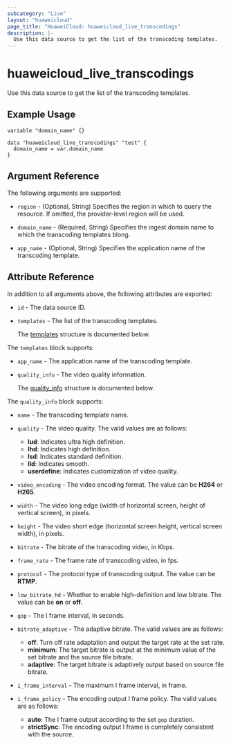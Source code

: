 ```yaml
---
subcategory: "Live"
layout: "huaweicloud"
page_title: "HuaweiCloud: huaweicloud_live_transcodings"
description: |-
  Use this data source to get the list of the transcoding templates.
---
```


# huaweicloud_live_transcodings

Use this data source to get the list of the transcoding templates.

## Example Usage

```hcl
variable "domain_name" {}

data "huaweicloud_live_transcodings" "test" {
  domain_name = var.domain_name
}
```

## Argument Reference

The following arguments are supported:

* `region` - (Optional, String) Specifies the region in which to query the resource.
  If omitted, the provider-level region will be used.

* `domain_name` - (Required, String) Specifies the ingest domain name to which the transcoding templates blong.

* `app_name` - (Optional, String) Specifies the application name of the transcoding template.

## Attribute Reference

In addition to all arguments above, the following attributes are exported:

* `id` - The data source ID.

* `templates` - The list of the transcoding templates.

  The [templates](#templates_struct) structure is documented below.

<a name="templates_struct"></a>
The `templates` block supports:

* `app_name` - The application name of the transcoding template.

* `quality_info` - The video quality information.

  The [quality_info](#templates_quality_info_struct) structure is documented below.

<a name="templates_quality_info_struct"></a>
The `quality_info` block supports:

* `name` - The transcoding template name.

* `quality` - The video quality.
  The valid values are as follows:
  + **lud**: Indicates ultra high definition.
  + **lhd**: Indicates high definition.
  + **lsd**: Indicates standard definition.
  + **lld**: Indicates smooth.
  + **userdefine**: Indicates customization of video quality.

* `video_encoding` - The video encoding format.
  The value can be **H264** or **H265**.

* `width` - The video long edge (width of horizontal screen, height of vertical screen), in pixels.

* `height` - The video short edge (horizontal screen height, vertical screen width), in pixels.

* `bitrate` - The bitrate of the transcoding video, in Kbps.

* `frame_rate` - The frame rate of transcoding video, in fps.

* `protocol` - The protocol type of transcoding output.
  The value can be **RTMP**.

* `low_bitrate_hd` - Whether to enable high-definition and low bitrate.
  The value can be **on** or **off**.

* `gop` - The I frame interval, in seconds.

* `bitrate_adaptive` - The adaptive bitrate.
  The valid values are as follows:
  + **off**: Turn off rate adaptation and output the target rate at the set rate.
  + **minimum**: The target bitrate is output at the minimum value of the set bitrate and the source file bitrate.
  + **adaptive**: The target bitrate is adaptively output based on source file bitrate.

* `i_frame_interval` - The maximum I frame interval, in frame.

* `i_frame_policy` - The encoding output I frame policy.
  The valid values are as follows:
  + **auto**: The I frame output according to the set `gop` duration.
  + **strictSync**: The encoding output I frame is completely consistent with the source.
